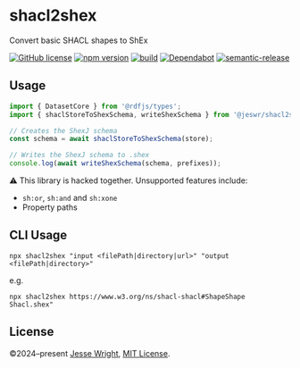 # shacl2shex

Convert basic SHACL shapes to ShEx

[![GitHub license](https://img.shields.io/github/license/jeswr/shacl2shex.svg)](https://github.com/jeswr/shacl2shex/blob/master/LICENSE)
[![npm version](https://img.shields.io/npm/v/@jeswr/shacl2shex.svg)](https://www.npmjs.com/package/@jeswr/shacl2shex)
[![build](https://img.shields.io/github/actions/workflow/status/jeswr/shacl2shex/nodejs.yml?branch=main)](https://github.com/jeswr/shacl2shex/tree/main/)
[![Dependabot](https://badgen.net/badge/Dependabot/enabled/green?icon=dependabot)](https://dependabot.com/)
[![semantic-release](https://img.shields.io/badge/%20%20%F0%9F%93%A6%F0%9F%9A%80-semantic--release-e10079.svg)](https://github.com/semantic-release/semantic-release)

## Usage
```ts
import { DatasetCore } from '@rdfjs/types';
import { shaclStoreToShexSchema, writeShexSchema } from '@jeswr/shacl2shex';

// Creates the ShexJ schema
const schema = await shaclStoreToShexSchema(store);

// Writes the ShexJ schema to .shex
console.log(await writeShexSchema(schema, prefixes));
```

:warning: This library is hacked together. Unsupported features include:
 - `sh:or`, `sh:and` and `sh:xone`
 - Property paths

## CLI Usage

```
npx shacl2shex "input <filePath|directory|url>" "output <filePath|directory>"
```

e.g.

```
npx shacl2shex https://www.w3.org/ns/shacl-shacl#ShapeShape Shacl.shex"
```

## License
©2024–present
[Jesse Wright](https://github.com/jeswr),
[MIT License](https://github.com/jeswr/shacl2shex/blob/master/LICENSE).
